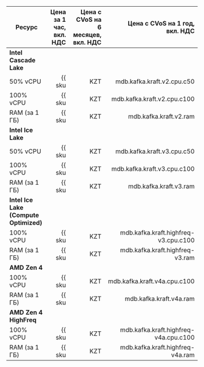 | Ресурс        | Цена за 1 час,<br>вкл. НДС         | Цена с CVoS на 6 месяцев,<br>вкл. НДС | Цена с CVoS на 1 год,<br>вкл. НДС |
|---------------|-----------------------------------:|--------------------------------------:|---------------------:|
| **Intel Cascade Lake**                             |
| 50% vCPU      | {{ sku|KZT|mdb.kafka.kraft.v2.cpu.c50|string }} | – | – |
| 100% vCPU     | {{ sku|KZT|mdb.kafka.kraft.v2.cpu.c100|string }} | {{ sku|KZT|v1.commitment.selfcheckout.m6.mdb.kafka.kraft.cpu.c100.v2|string }} (-10%) | {{ sku|KZT|v1.commitment.selfcheckout.y1.mdb.kafka.kraft.cpu.c100.v2|string }} (-15%) |
| RAM (за 1 ГБ) | {{ sku|KZT|mdb.kafka.kraft.v2.ram|string }} | {{ sku|KZT|v1.commitment.selfcheckout.m6.mdb.kafka.kraft.ram.v2|string }} (-10%) | {{ sku|KZT|v1.commitment.selfcheckout.y1.mdb.kafka.kraft.ram.v2|string }} (-15%) |
| **Intel Ice Lake**                                     |
| 50% vCPU      | {{ sku|KZT|mdb.kafka.kraft.v3.cpu.c50|string }} | – | – |
| 100% vCPU     | {{ sku|KZT|mdb.kafka.kraft.v3.cpu.c100|string }} | {{ sku|KZT|v1.commitment.selfcheckout.m6.mdb.kafka.kraft.cpu.c100.v3|string }} (-10%) | {{ sku|KZT|v1.commitment.selfcheckout.y1.mdb.kafka.kraft.cpu.c100.v3|string }} (-15%) |
| RAM (за 1 ГБ) | {{ sku|KZT|mdb.kafka.kraft.v3.ram|string }} | {{ sku|KZT|v1.commitment.selfcheckout.m6.mdb.kafka.kraft.ram.v3|string }} (-10%) | {{ sku|KZT|v1.commitment.selfcheckout.y1.mdb.kafka.kraft.ram.v3|string }} (-15%) |
| **Intel Ice Lake (Compute Optimized)**                 |
| 100% vCPU | {{ sku|KZT|mdb.kafka.kraft.highfreq-v3.cpu.c100|string }} | – | – |
| RAM (за 1 ГБ) | {{ sku|KZT|mdb.kafka.kraft.highfreq-v3.ram|string }} | – | – |
| **AMD Zen 4**                                     |
| 100% vCPU     | {{ sku|KZT|mdb.kafka.kraft.v4a.cpu.c100|string }} | {{ sku|KZT|v1.commitment.selfcheckout.m6.mdb.kafka.kraft.cpu.c100.v4a|string }} (-10%) | {{ sku|KZT|v1.commitment.selfcheckout.y1.mdb.kafka.kraft.cpu.c100.v4a|string }} (-15%) |
| RAM (за 1 ГБ) | {{ sku|KZT|mdb.kafka.kraft.v4a.ram|string }} | {{ sku|KZT|v1.commitment.selfcheckout.m6.mdb.kafka.kraft.ram.v4a|string }} (-10%) | {{ sku|KZT|v1.commitment.selfcheckout.y1.mdb.kafka.kraft.ram.v4a|string }} (-15%) |
| **AMD Zen 4 HighFreq**                 |
| 100% vCPU | {{ sku|KZT|mdb.kafka.kraft.highfreq-v4a.cpu.c100|string }} | – | – |
| RAM (за 1 ГБ) | {{ sku|KZT|mdb.kafka.kraft.highfreq-v4a.ram|string }} | – | – |


